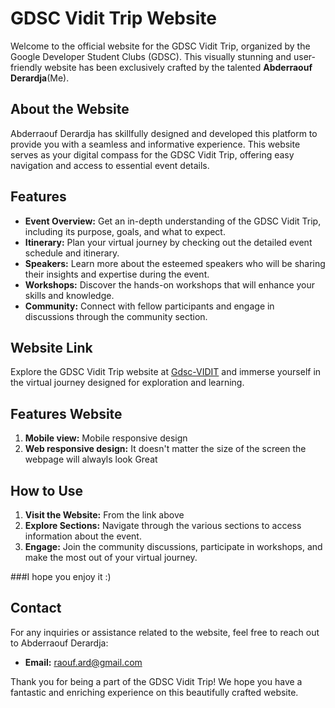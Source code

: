 # GDSC Vidit Trip Website

Welcome to the official website for the GDSC Vidit Trip, organized by the Google Developer Student Clubs (GDSC). This visually stunning and user-friendly website has been exclusively crafted by the talented **Abderraouf Derardja**(Me).

## About the Website
Abderraouf Derardja has skillfully designed and developed this platform to provide you with a seamless and informative experience. This website serves as your digital compass for the GDSC Vidit Trip, offering easy navigation and access to essential event details.



## Features
- **Event Overview:** Get an in-depth understanding of the GDSC Vidit Trip, including its purpose, goals, and what to expect.
- **Itinerary:** Plan your virtual journey by checking out the detailed event schedule and itinerary.
- **Speakers:** Learn more about the esteemed speakers who will be sharing their insights and expertise during the event.
- **Workshops:** Discover the hands-on workshops that will enhance your skills and knowledge.
- **Community:** Connect with fellow participants and engage in discussions through the community section.

## Website Link
Explore the GDSC Vidit Trip website at [Gdsc-VIDIT](https://raouf-005.github.io/Gdsc-VIDIT/) and immerse yourself in the virtual journey designed for exploration and learning.

## Features Website
1. **Mobile view:** Mobile responsive design
2. **Web responsive design:** It doesn't matter the size of the screen the webpage will alwayls look Great
## How to Use
1. **Visit the Website:** From the link above
2. **Explore Sections:** Navigate through the various sections to access information about the event.
3. **Engage:** Join the community discussions, participate in workshops, and make the most out of your virtual journey.


###I hope you enjoy it :)

## Contact
For any inquiries or assistance related to the website, feel free to reach out to Abderraouf Derardja:
- **Email:** [raouf.ard@gmail.com](mailto:raouf.ard@gmail.com)

Thank you for being a part of the GDSC Vidit Trip! We hope you have a fantastic and enriching experience on this beautifully crafted website.
